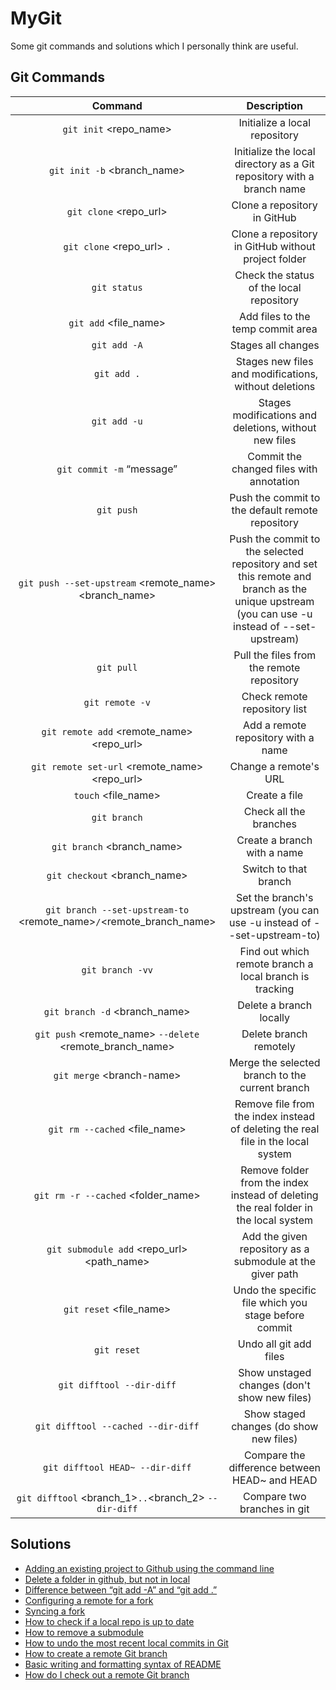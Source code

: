 # MyGit

Some git commands and solutions which I personally think are useful.  

## Git Commands

| Command | Description |
| :---: | :---: |
| `git init` \<repo_name\> | Initialize a local repository |
| `git init -b` <branch_name> | Initialize the local directory as a Git repository with a branch name |
| `git clone` <repo_url> | Clone a repository in GitHub |
| `git clone` <repo_url> `.` | Clone a repository in GitHub without project folder |
| `git status` | Check the status of the local repository |
| `git add` \<file_name\> | Add files to the temp commit area |
| `git add -A` | Stages all changes |
| `git add .` | Stages new files and modifications, without deletions |
| `git add -u` | Stages modifications and deletions, without new files |
| `git commit -m` “message” | Commit the changed files with annotation |
| `git push` | Push the commit to the default remote repository |
| `git push --set-upstream` \<remote_name\> \<branch_name\> | Push the commit to the selected repository and set this remote and branch as the unique upstream (you can use -u instead of --set-upstream) |
| `git pull` | Pull the files from the remote repository |
| `git remote -v` | Check remote repository list |
| `git remote add` \<remote_name\> \<repo_url\> | Add a remote repository with a name |
| `git remote set-url` \<remote_name\> \<repo_url\> | Change a remote's URL |
| `touch` \<file_name\> | Create a file |
| `git branch` | Check all the branches |
| `git branch` \<branch_name\> | Create a branch with a name |
| `git checkout` \<branch_name\> | Switch to that branch |
| `git branch --set-upstream-to` \<remote_name\>`/`\<remote_branch_name\> | Set the branch's upstream (you can use -u instead of --set-upstream-to) |
| `git branch -vv` | Find out which remote branch a local branch is tracking |
| `git branch -d` \<branch_name\> | Delete a branch locally |
| `git push` \<remote_name\> `--delete` \<remote_branch_name\> | Delete branch remotely |
| `git merge` \<branch-name\> | Merge the selected branch to the current branch |
| `git rm --cached` \<file_name\> | Remove file from the index instead of deleting the real file in the local system |
| `git rm -r --cached` \<folder_name\> | Remove folder from the index instead of deleting the real folder in the local system |
| `git submodule add` \<repo_url\> \<path_name\> | Add the given repository as a submodule at the giver path |
| `git reset` \<file_name\> | Undo the specific file which you stage before commit |
| `git reset` | Undo all git add files |
| `git difftool --dir-diff` | Show unstaged changes (don't show new files) |
| `git difftool --cached --dir-diff` | Show staged changes (do show new files) |
| `git difftool HEAD~ --dir-diff` | Compare the difference between HEAD~ and HEAD |
| `git difftool` \<branch_1\>`..`\<branch_2\> `--dir-diff` | Compare two branches in git |

## Solutions
- [Adding an existing project to Github using the command line](https://docs.github.com/en/free-pro-team@latest/github/importing-your-projects-to-github/adding-an-existing-project-to-github-using-the-command-line)
- [Delete a folder in github, but not in local](https://stackoverflow.com/questions/15597828/delete-a-folder-in-github-but-not-in-local)
- [Difference between “git add -A” and “git add .”](https://stackoverflow.com/questions/572549/difference-between-git-add-a-and-git-add?rq=1)
- [Configuring a remote for a fork](https://docs.github.com/en/free-pro-team@latest/github/collaborating-with-issues-and-pull-requests/configuring-a-remote-for-a-fork)
- [Syncing a fork](https://docs.github.com/en/free-pro-team@latest/github/collaborating-with-issues-and-pull-requests/syncing-a-fork)
- [How to check if a local repo is up to date](https://stackoverflow.com/questions/7938723/git-how-to-check-if-a-local-repo-is-up-to-date)
- [How to remove a submodule](https://stackoverflow.com/questions/1260748/how-do-i-remove-a-submodule)
- [How to undo the most recent local commits in Git](https://stackoverflow.com/questions/927358/how-do-i-undo-the-most-recent-local-commits-in-git)
- [How to create a remote Git branch](https://stackoverflow.com/questions/1519006/how-do-you-create-a-remote-git-branch)
- [Basic writing and formatting syntax of README](https://docs.github.com/en/github/writing-on-github/basic-writing-and-formatting-syntax)
- [How do I check out a remote Git branch](https://stackoverflow.com/questions/1783405/how-do-i-check-out-a-remote-git-branch)
